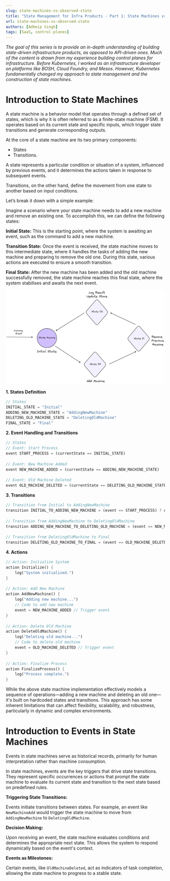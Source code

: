 ```yaml
---
slug: state-machines-vs-observed-state
title: "State Management for Infra Products - Part 1: State Machines vs Observed State"
url: state-machines-vs-observed-state
authors: [Adheip Singh]
tags: [SaaS, control-planes]
---
```


*The goal of this series is to provide an in-depth understanding of building state-driven infrastructure products, as opposed to API-driven ones. Much of the content is drawn from my experience building control planes for infrastructure. Before Kubernetes, I worked as an infrastructure developer on platforms like BOSH, Cloud Foundry, and Mesos. However, Kubernetes fundamentally changed my approach to state management and the construction of state machines.*

# Introduction to State Machines

A state machine is a behavior model that operates through a defined set of states, which is why it is often referred to as a finite-state machine (FSM). It operates based on its current state and specific inputs, which trigger state transitions and generate corresponding outputs.

At the core of a state machine are its two primary components: 
- States 
- Transitions. 

A state represents a particular condition or situation of a system, influenced by previous events, and it determines the actions taken in response to subsequent events. 

Transitions, on the other hand, define the movement from one state to another based on input conditions.

Let’s break it down with a simple example:

Imagine a scenario where your state machine needs to add a new machine and remove an existing one. To accomplish this, we can define the following states:

**Initial State:** This is the starting point, where the system is awaiting an event, such as the command to add a new machine.

**Transition State:** Once the event is received, the state machine moves to this intermediate state, where it handles the tasks of adding the new machine and preparing to remove the old one. During this state, various actions are executed to ensure a smooth transition.

**Final State:** After the new machine has been added and the old machine successfully removed, the state machine reaches this final state, where the system stabilises and awaits the next event.

![image](../../static/img/statemachine.png)

**1. States Definition**

```rust
// States
INITIAL_STATE = "Initial"
ADDING_NEW_MACHINE_STATE = "AddingNewMachine"
DELETING_OLD_MACHINE_STATE = "DeletingOldMachine"
FINAL_STATE = "Final"
```

**2. Event Handling and Transitions**

```rust
// States
// Event: Start Process
event START_PROCESS = (currentState == INITIAL_STATE)

// Event: New Machine Added
event NEW_MACHINE_ADDED = (currentState == ADDING_NEW_MACHINE_STATE)

// Event: Old Machine Deleted
event OLD_MACHINE_DELETED = (currentState == DELETING_OLD_MACHINE_STATE)
```

**3. Transitions**

```rust
// Transition from Initial to AddingNewMachine
transition INITIAL_TO_ADDING_NEW_MACHINE = (event == START_PROCESS) ? ADDING_NEW_MACHINE_STATE : currentState

// Transition from AddingNewMachine to DeletingOldMachine
transition ADDING_NEW_MACHINE_TO_DELETING_OLD_MACHINE = (event == NEW_MACHINE_ADDED) ? DELETING_OLD_MACHINE_STATE : currentState

// Transition from DeletingOldMachine to Final
transition DELETING_OLD_MACHINE_TO_FINAL = (event == OLD_MACHINE_DELETED) ? FINAL_STATE : currentState
```

**4. Actions**

```rust
// Action: Initialize System
action Initialize() {
    log("System initialized.")
}

// Action: Add New Machine
action AddNewMachine() {
    log("Adding new machine...")
    // Code to add new machine
    event = NEW_MACHINE_ADDED // Trigger event
}

// Action: Delete Old Machine
action DeleteOldMachine() {
    log("Deleting old machine...")
    // Code to delete old machine
    event = OLD_MACHINE_DELETED // Trigger event
}

// Action: Finalize Process
action FinalizeProcess() {
    log("Process complete.")
}
```

While the above state machine implementation effectively models a sequence of operations—adding a new machine and deleting an old one—it's built on hardcoded states and transitions. This approach has some inherent limitations that can affect flexibility, scalability, and robustness, particularly in dynamic and complex environments.


# Introduction to Events in State Machines

Events in state machines serve as historical records, primarily for human interpretation rather than machine consumption.

In state machines, events are the key triggers that drive state transitions. They represent specific occurrences or actions that prompt the state machine to evaluate its current state and transition to the next state based on predefined rules.


**Triggering State Transitions:**

Events initiate transitions between states. For example, an event like ```NewMachineAdd``` would trigger the state machine to move from ```AddingNewMachine``` to ```DeletingOldMachine```.

**Decision Making:**

Upon receiving an event, the state machine evaluates conditions and determines the appropriate next state. This allows the system to respond dynamically based on the event's context.

**Events as Milestones:**

Certain events, like ```OldMachineDeleted```, act as indicators of task completion, allowing the state machine to progress to a stable state.
